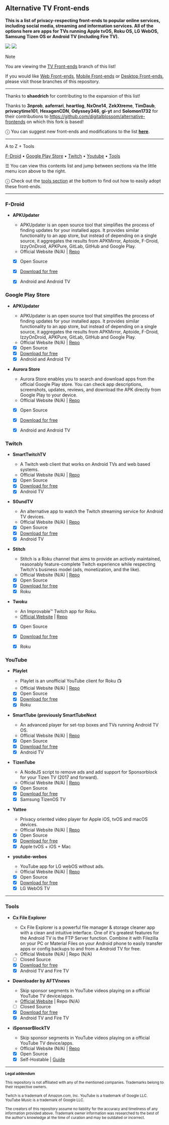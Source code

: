 ## Alternative TV Front-ends

**This is a list of privacy-respecting front-ends to popular online services, including social media, streaming and information services. All of the options here are apps for TVs running Apple tvOS, Roku OS, LG WebOS, Samsung Tizen OS or Android TV (including Fire TV).**

[<img src="https://img.shields.io/badge/Codeberg-2185D0?logo=Codeberg&logoColor=white">](https://codeberg.org/duyfken/alternative-front-ends) [<img src="https://img.shields.io/badge/GitHub-%23121011.svg?logo=github&logoColor=white">](https://github.com/duyfken/alternative-front-ends)

> [!NOTE]
> You are viewing the [TV Front-ends](../../tree/tv) branch of this list!
> 
> If you would like [Web Front-ends](../../tree/web), [Mobile Front-ends](../../tree/mobile)  or [Desktop Front-ends](../../tree/desktop), please visit those branches of this repository.
___

Thanks to  **shaedrich** for contributing to the expansion of this list!

Thanks to **3nprob**, **aaferrari**, **heartlog**, **NxOne14**, **ZekXtreme**, **TimDaub**, **privacytime101**, **HexagonCDN**, **Odyssey346**, **gi-yt** and **Solomon1732** for their contributions to https://github.com/digitalblossom/alternative-frontends on which this fork is based!

ⓘ You can suggest new front-ends and modifications to the list **[here](../../issues/new/choose)**.
___
A to Z + Tools

[F-Droid](#f-droid) • [Google Play Store](#google-play-store) • [Twitch](#twitch) • [Youtube](#youtube) • [Tools](#tools)

☰ You can view this contents list and jump between sections via the little menu icon above to the right.

ⓘ Check out the [tools section](#tools) at the bottom to find out how to easily adopt these front-ends.
___
### F-Droid

- **APKUpdater**

   - APKUpdater is an open source tool that simplifies the process of finding updates for your installed apps. It provides similar functionality to an app store, but instead of depending on a single source, it aggregates the results from APKMirror, Aptoide, F-Droid, IzzyOnDroid, APKPure, GitLab, GitHub and Google Play.
   - Official Website (N/A) | [Repo](https://github.com/rumboalla/apkupdater/)
   - [x] Open Source
   - [x] [Download for free](https://github.com/rumboalla/apkupdater/#download)
   - [x] Android and Android TV


### Google Play Store

- **APKUpdater**

   - APKUpdater is an open source tool that simplifies the process of finding updates for your installed apps. It provides similar functionality to an app store, but instead of depending on a single source, it aggregates the results from APKMirror, Aptoide, F-Droid, IzzyOnDroid, APKPure, GitLab, GitHub and Google Play.
   - Official Website (N/A) | [Repo](https://github.com/rumboalla/apkupdater/)
   - [x] Open Source
   - [x] [Download for free](https://github.com/rumboalla/apkupdater/#download)
   - [x] Android and Android TV

- **Aurora Store**

   - Aurora Store enables you to search and download apps from the official Google Play store. You can check app descriptions, screenshots, updates, reviews, and download the APK directly from Google Play to your device.
   - Official Website (N/A) | [Repo](https://gitlab.com/AuroraOSS/AuroraStore)
   - [x] Open Source
   - [x] [Download for free](https://gitlab.com/AuroraOSS/AuroraStore#downloads)
   - [x] Android and Android TV


### Twitch

- **SmartTwitchTV**

   - A Twitch web client that works on Android TVs and web based systems.
   - Official Website (N/A) | [Repo](https://github.com/fgl27/SmartTwitchTV)
   - [x] Open Source
   - [x] [Download for free](https://github.com/fgl27/SmartTwitchTV#download)
   - [x] Android TV

- **S0undTV**

   - An alternative app to watch the Twitch streaming service for Android TV devices.
   - Official Website (N/A) | [Repo](https://github.com/S0und/S0undTV)
   - [x] Open Source
   - [x] [Download for free](https://github.com/S0und/S0undTV#how-to-install)
   - [x] Android TV

- **Stitch**

   - Stitch is a Roku channel that aims to provide an actively maintained, reasonably feature-complete Twitch experience while respecting Twitch's business model (ads, monetization, and the like).
   - Official Website (N/A) | [Repo](https://github.com/0xw1sky/Stitch-For-Roku)
   - [x] Open Source
   - [x] [Download for free](https://github.com/0xw1sky/Stitch-For-Roku#installation)
   - [x] Roku

- **Twoku**

   - An Improvable™ Twitch app for Roku.
   - [Official Website](https://www.twitchonroku.com/) | [Repo](https://github.com/worldreboot/twitch-reloaded-roku)
   - [x] Open Source
   - [x] [Download for free](https://github.com/worldreboot/twitch-reloaded-roku#how-to-install)
   - [x] Roku


### YouTube

- **Playlet**

   - Playlet is an unofficial YouTube client for Roku 📺
   - Official Website (N/A) | [Repo](https://github.com/iBicha/playlet)
   - [x] Open Source
   - [x] [Download for free](https://github.com/iBicha/playlet#installation)
   - [x] Roku

- **SmartTube (previously SmartTubeNext**

   - An advanced player for set-top boxes and TVs running Android TV OS.
   - Official Website (N/A) | [Repo](https://github.com/yuliskov/smarttube)
   - [x] Open Source
   - [x] [Download for free](https://github.com/yuliskov/smarttube#installation)
   - [x] Android TV

- **TizenTube**

   - A NodeJS script to remove ads and add support for Sponsorblock for your Tizen TV (2017 and forward). 
   - Official Website (N/A) | [Repo](https://github.com/iBicha/playlet)
   - [x] Open Source
   - [x] [Download for free](https://github.com/reisxd/TizenTube#how-to-install)
   - [x] Samsung TizenOS TV

- **Yattee**

   - Privacy oriented video player for Apple iOS, tvOS and macOS devices.
   - Official Website (N/A) | [Repo](https://github.com/yattee/yattee)
   - [x] Open Source
   - [x] [Download for free](https://github.com/yattee/yattee/wiki/Installation-Instructions)
   - [x] Apple tvOS + iOS + Mac

- **youtube-webos**

   - YouTube app for LG webOS without ads.
   - Official Website (N/A) | [Repo](https://github.com/webosbrew/youtube-webos)
   - [x] Open Source
   - [x] [Download for free](https://github.com/webosbrew/youtube-webos#pre-requisites)
   - [x] LG WebOS TV

___

### Tools

- **Cx File Explorer**

   - Cx File Explorer is a powerful file manager & storage cleaner app with a clean and intuitive interface. One of it's greatest features for the Android TV is the FTP Server function. Combine it with Filezilla on your PC or Material Files on your Android phone to easily transfer apps or config backups to and from a Android TV for free.
   - Official Website (N/A) | Repo (N/A)
   - [ ] Closed Source
   - [x] [Download for free](https://github.com/yuliskov/smarttube#installation)
   - [x] Android TV and Fire TV

- **Downloader by AFTVnews**

   - Skip sponsor segments in YouTube videos playing on a official YouTube TV device/apps.
   - [Official Website](https://www.aftvnews.com/downloader/) | Repo (N/A)
   - [ ] Closed Source
   - [x] [Download for free](https://www.aftvnews.com/downloader/)
   - [x] Android TV and Fire TV

- **iSponsorBlockTV**

   - Skip sponsor segments in YouTube videos playing on a official YouTube TV device/apps.
   - Official Website (N/A) | [Repo](https://github.com/dmunozv04/iSponsorBlockTV)
   - [x] Open Source
   - [x] Self-Hostable | [Guide](https://github.com/dmunozv04/iSponsorBlockTV/wiki/Installation)

___
<sup>**Legal addendum**</sup>

<sup>This repository is not affiliated with any of the mentioned companies. Trademarks belong to their respective owners.</sup>

<sup>Twitch is a trademark of Amazon.com, Inc. YouTube is a trademark of Google LLC. YouTube Music is a trademark of Google LLC.</sup>

<sup>The creators of this repository assume no liability for the accuracy and timeliness of any information provided above. Trademark owner information was researched to the best of the author's knowledge at the time of curation and may be outdated or incorrect.</sup>
